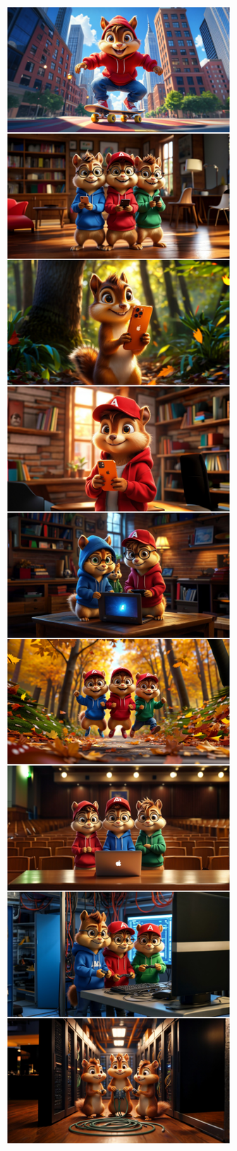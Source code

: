 <img src='1.jpeg'>
<img src='2.jpeg'>
<img src='3.jpeg'>
<img src='4.jpeg'>
<img src='5.jpeg'>
<img src='6.jpeg'>
<img src='7.jpeg'>
<img src='8.jpeg'>
<img src='9.jpeg'>
